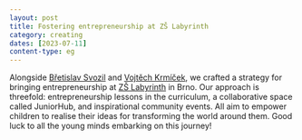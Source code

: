 ```yaml
---
layout: post
title: Fostering entrepreneurship at ZŠ Labyrinth
category: creating
dates: [2023-07-11]
content-type: eg
---
```


Alongside [Břetislav Svozil](https://cz.linkedin.com/in/b%C5%99etislav-svozil-5a4069b5) and [Vojtěch Krmíček](https://cz.linkedin.com/in/krmicek), we crafted a strategy for bringing entrepreneurship at [ZŠ Labyrinth](https://labyrinthschool.cz/) in Brno. Our approach is threefold: entrepreneurship lessons in the curriculum, a collaborative space called JuniorHub, and inspirational community events. All aim to empower children to realise their ideas for transforming the world around them. Good luck to all the young minds embarking on this journey!

